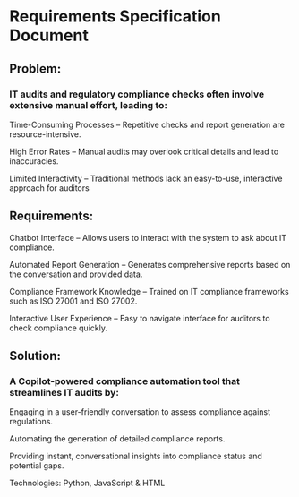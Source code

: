 # Requirements Specification Document

## Problem: 

### IT audits and regulatory compliance checks often involve extensive manual effort, leading to:

Time-Consuming Processes – Repetitive checks and report generation are resource-intensive.

High Error Rates – Manual audits may overlook critical details and lead to inaccuracies.

Limited Interactivity – Traditional methods lack an easy-to-use, interactive approach for auditors

## Requirements:

Chatbot Interface – Allows users to interact with the system to ask about IT compliance.

Automated Report Generation – Generates comprehensive reports based on the conversation and provided data.

Compliance Framework Knowledge – Trained on IT compliance frameworks such as ISO 27001 and ISO 27002.

Interactive User Experience – Easy to navigate interface for auditors to check compliance quickly.

## Solution: 

### A Copilot-powered compliance automation tool that streamlines IT audits by:

Engaging in a user-friendly conversation to assess compliance against regulations.

Automating the generation of detailed compliance reports.

Providing instant, conversational insights into compliance status and potential gaps.

Technologies: Python, JavaScript & HTML
